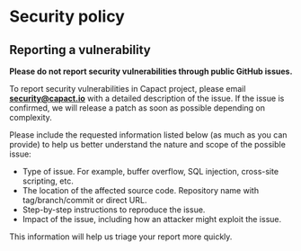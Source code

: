 # Security policy

## Reporting a vulnerability

**Please do not report security vulnerabilities through public GitHub issues.**

To report security vulnerabilities in Capact project, please email [**security@capact.io**](mailto:security@capact.io) with a detailed description of the issue. If the issue is confirmed, we will release a patch as soon as possible depending on complexity.

Please include the requested information listed below (as much as you can provide) to help us better understand the nature and scope of the possible issue:

  * Type of issue. For example, buffer overflow, SQL injection, cross-site scripting, etc.
  * The location of the affected source code. Repository name with tag/branch/commit or direct URL.
  * Step-by-step instructions to reproduce the issue.
  * Impact of the issue, including how an attacker might exploit the issue.

This information will help us triage your report more quickly.
